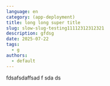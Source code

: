 ```yaml
---
language: en
category: (app-deployment)
title: long long super title
slug: slow-slug-testing11112312312321
description: gfdsg
date: 2025-07-22
tags:
  - g
authors:
  - default
---
```

fdsafsdaffsad f sda ds
